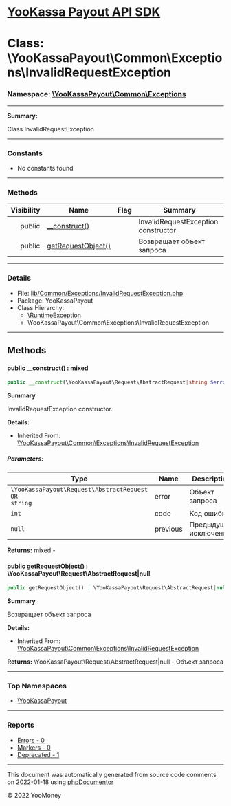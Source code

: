 # [YooKassa Payout API SDK](../home.md)

# Class: \YooKassaPayout\Common\Exceptions\InvalidRequestException
### Namespace: [\YooKassaPayout\Common\Exceptions](../namespaces/yookassapayout-common-exceptions.md)
---
**Summary:**

Class InvalidRequestException

---
### Constants
* No constants found
---
### Methods
| Visibility | Name | Flag | Summary |
| ----------:| ---- | ---- | ------- |
| public | [__construct()](../classes/YooKassaPayout-Common-Exceptions-InvalidRequestException.md#method___construct) |  | InvalidRequestException constructor. |
| public | [getRequestObject()](../classes/YooKassaPayout-Common-Exceptions-InvalidRequestException.md#method_getRequestObject) |  | Возвращает объект запроса |
---
### Details
* File: [lib/Common/Exceptions/InvalidRequestException.php](../../lib/Common/Exceptions/InvalidRequestException.php)
* Package: YooKassaPayout
* Class Hierarchy: 
  * [\RuntimeException](\RuntimeException)
  * \YooKassaPayout\Common\Exceptions\InvalidRequestException

---
## Methods
<a name="method___construct" class="anchor"></a>
#### public __construct() : mixed

```php
public __construct(\YooKassaPayout\Request\AbstractRequest|string $error, int $code, null $previous = null) : mixed
```

**Summary**

InvalidRequestException constructor.

**Details:**
* Inherited From: [\YooKassaPayout\Common\Exceptions\InvalidRequestException](../classes/YooKassaPayout-Common-Exceptions-InvalidRequestException.md)
##### Parameters:
| Type | Name | Description |
| ---- | ---- | ----------- |
| <code lang="php">\YooKassaPayout\Request\AbstractRequest OR string</code> | error  | Объект запроса |
| <code lang="php">int</code> | code  | Код ошибки |
| <code lang="php">null</code> | previous  | Предыдущее исключение |

**Returns:** mixed - 


<a name="method_getRequestObject" class="anchor"></a>
#### public getRequestObject() : \YooKassaPayout\Request\AbstractRequest|null

```php
public getRequestObject() : \YooKassaPayout\Request\AbstractRequest|null
```

**Summary**

Возвращает объект запроса

**Details:**
* Inherited From: [\YooKassaPayout\Common\Exceptions\InvalidRequestException](../classes/YooKassaPayout-Common-Exceptions-InvalidRequestException.md)

**Returns:** \YooKassaPayout\Request\AbstractRequest|null - Объект запроса



---

### Top Namespaces

* [\YooKassaPayout](../namespaces/yookassapayout.md)

---

### Reports
* [Errors - 0](../reports/errors.md)
* [Markers - 0](../reports/markers.md)
* [Deprecated - 1](../reports/deprecated.md)

---

This document was automatically generated from source code comments on 2022-01-18 using [phpDocumentor](http://www.phpdoc.org/)

&copy; 2022 YooMoney